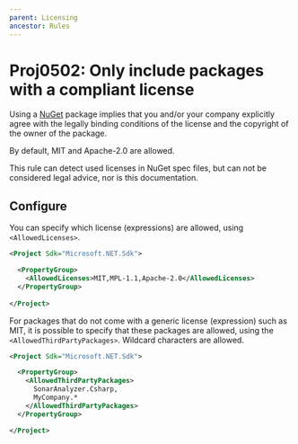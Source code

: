 ```yaml
---
parent: Licensing
ancestor: Rules
---
```


# Proj0502: Only include packages with a compliant license
Using a [NuGet](https://www.nuget.org) package implies that you
and/or your company explicitly agree with the legally binding conditions of the
license and the copyright of the owner of the package.

By default, MIT and Apache-2.0 are allowed.

This rule can detect used licenses in NuGet spec files, but can not be
considered legal advice, nor is this documentation.

## Configure
You can specify which license (expressions) are allowed, using `<AllowedLicenses>`.

``` xml
<Project Sdk="Microsoft.NET.Sdk">

  <PropertyGroup>
    <AllowedLicenses>MIT,MPL-1.1,Apache-2.0</AllowedLicenses>
  </PropertyGroup>
  
</Project>
```

For packages that do not come with a generic license (expression) such as MIT,
it is possible to specify that these packages are allowed, using the 
`<AllowedThirdPartyPackages>`. Wildcard characters are allowed.

``` xml
<Project Sdk="Microsoft.NET.Sdk">

  <PropertyGroup>
    <AllowedThirdPartyPackages>
      SonarAnalyzer.Csharp,
      MyCompany.*
    </AllowedThirdPartyPackages>
  </PropertyGroup>

</Project>
```
